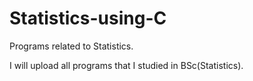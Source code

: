 # Statistics-using-C
Programs related to Statistics.

I will upload all programs that I studied in BSc(Statistics).
